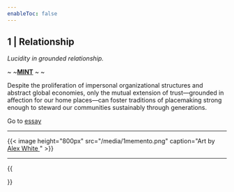 ```yaml
---
enableToc: false
---
```


## 1 | Relationship

*Lucidity in grounded relationship.*

~ ~[**MINT**](/Memento) ~ ~ <br>

Despite the proliferation of impersonal organizational structures and abstract global economies, only the mutual extension of trust—grounded in affection for our home places—can foster traditions of placemaking strong enough to steward our communities sustainably through generations.



Go to [essay](/1-Relationship)



---

{{< image height="800px" src="/media/1memento.png" caption="Art by <a href='https://www.instagram.com/rezpiral_/' target='_blank' rel='noopener noreferrer'>Alex White </a>" >}}





---
{{<nav nextLink="/2-Agency" nextText="2. Agency →">}}

